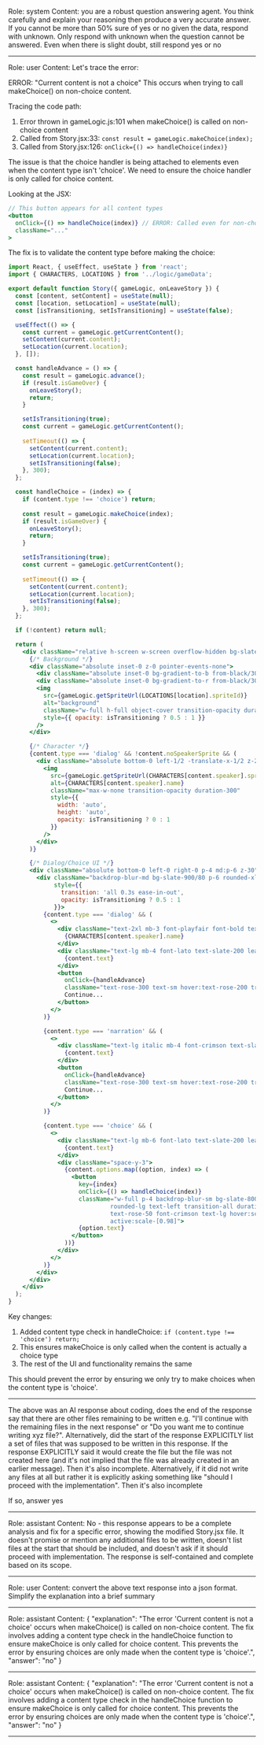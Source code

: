 Role: system
Content: you are a robust question answering agent. You think carefully and explain your reasoning then produce a very accurate answer. If you cannot be more than 50% sure of yes or no given the data, respond with unknown. Only respond with unknown when the question cannot be answered. Even when there is slight doubt, still respond yes or no
__________________
Role: user
Content: 
Let's trace the error:

ERROR: "Current content is not a choice"
This occurs when trying to call makeChoice() on non-choice content.

Tracing the code path:
1. Error thrown in gameLogic.js:101 when makeChoice() is called on non-choice content
2. Called from Story.jsx:33: `const result = gameLogic.makeChoice(index);`
3. Called from Story.jsx:126: `onClick={() => handleChoice(index)}`

The issue is that the choice handler is being attached to elements even when the content type isn't 'choice'. We need to ensure the choice handler is only called for choice content.

Looking at the JSX:
```jsx
// This button appears for all content types
<button
  onClick={() => handleChoice(index)} // ERROR: Called even for non-choice content
  className="..."
>
```

The fix is to validate the content type before making the choice:

```jsx src/pages/Story.jsx
import React, { useEffect, useState } from 'react';
import { CHARACTERS, LOCATIONS } from '../logic/gameData';

export default function Story({ gameLogic, onLeaveStory }) {
  const [content, setContent] = useState(null);
  const [location, setLocation] = useState(null);
  const [isTransitioning, setIsTransitioning] = useState(false);

  useEffect(() => {
    const current = gameLogic.getCurrentContent();
    setContent(current.content);
    setLocation(current.location);
  }, []);

  const handleAdvance = () => {
    const result = gameLogic.advance();
    if (result.isGameOver) {
      onLeaveStory();
      return;
    }

    setIsTransitioning(true);
    const current = gameLogic.getCurrentContent();
    
    setTimeout(() => {
      setContent(current.content);
      setLocation(current.location);
      setIsTransitioning(false);
    }, 300);
  };

  const handleChoice = (index) => {
    if (content.type !== 'choice') return;
    
    const result = gameLogic.makeChoice(index);
    if (result.isGameOver) {
      onLeaveStory();
      return;
    }

    setIsTransitioning(true);
    const current = gameLogic.getCurrentContent();
    
    setTimeout(() => {
      setContent(current.content);
      setLocation(current.location);
      setIsTransitioning(false);
    }, 300);
  };

  if (!content) return null;

  return (
    <div className="relative h-screen w-screen overflow-hidden bg-slate-900">
      {/* Background */}
      <div className="absolute inset-0 z-0 pointer-events-none">
        <div className="absolute inset-0 bg-gradient-to-b from-black/30 to-black/70 z-10" />
        <div className="absolute inset-0 bg-gradient-to-r from-black/30 via-transparent to-black/30 z-10" />
        <img
          src={gameLogic.getSpriteUrl(LOCATIONS[location].spriteId)}
          alt="background"
          className="w-full h-full object-cover transition-opacity duration-500"
          style={{ opacity: isTransitioning ? 0.5 : 1 }}
        />
      </div>

      {/* Character */}
      {content.type === 'dialog' && !content.noSpeakerSprite && (
        <div className="absolute bottom-0 left-1/2 -translate-x-1/2 z-20 pointer-events-none">
          <img
            src={gameLogic.getSpriteUrl(CHARACTERS[content.speaker].spriteId, content.variation)}
            alt={CHARACTERS[content.speaker].name}
            className="max-w-none transition-opacity duration-300"
            style={{ 
              width: 'auto', 
              height: 'auto',
              opacity: isTransitioning ? 0 : 1 
            }}
          />
        </div>
      )}

      {/* Dialog/Choice UI */}
      <div className="absolute bottom-0 left-0 right-0 p-4 md:p-6 z-30">
        <div className="backdrop-blur-md bg-slate-900/80 p-6 rounded-xl border border-slate-700/50 shadow-xl"
             style={{ 
               transition: 'all 0.3s ease-in-out',
               opacity: isTransitioning ? 0.5 : 1
             }}>
          {content.type === 'dialog' && (
            <>
              <div className="text-2xl mb-3 font-playfair font-bold text-rose-100">
                {CHARACTERS[content.speaker].name}
              </div>
              <div className="text-lg mb-4 font-lato text-slate-200 leading-relaxed">
                {content.text}
              </div>
              <button
                onClick={handleAdvance}
                className="text-rose-300 text-sm hover:text-rose-200 transition-colors font-crimson italic">
                Continue...
              </button>
            </>
          )}

          {content.type === 'narration' && (
            <>
              <div className="text-lg italic mb-4 font-crimson text-slate-200 leading-relaxed">
                {content.text}
              </div>
              <button
                onClick={handleAdvance}
                className="text-rose-300 text-sm hover:text-rose-200 transition-colors font-crimson italic">
                Continue...
              </button>
            </>
          )}

          {content.type === 'choice' && (
            <>
              <div className="text-lg mb-6 font-lato text-slate-200 leading-relaxed">
                {content.text}
              </div>
              <div className="space-y-3">
                {content.options.map((option, index) => (
                  <button
                    key={index}
                    onClick={() => handleChoice(index)}
                    className="w-full p-4 backdrop-blur-sm bg-slate-800/90 hover:bg-slate-700/90 
                             rounded-lg text-left transition-all duration-200 border border-slate-600/50 
                             text-rose-50 font-crimson text-lg hover:scale-[1.02] hover:shadow-lg
                             active:scale-[0.98]">
                    {option.text}
                  </button>
                ))}
              </div>
            </>
          )}
        </div>
      </div>
    </div>
  );
}
```

Key changes:
1. Added content type check in handleChoice: `if (content.type !== 'choice') return;`
2. This ensures makeChoice is only called when the content is actually a choice type
3. The rest of the UI and functionality remains the same

This should prevent the error by ensuring we only try to make choices when the content type is 'choice'.

____
The above was an AI response about coding, does the end of the response say that there are other files remaining to be written e.g. "I'll continue with the remaining files in the next response" or "Do you want me to continue writing xyz file?". Alternatively, did the start of the response EXPLICITLY list a set of files that was supposed to be written in this response. If the response EXPLICITLY said it would create the file but the file was not created here (and it's not implied that the file was already created in an earlier message). Then it's also incomplete. Alternatively, if it did not write any files at all but rather it is explicitly asking something like "should I proceed with the implementation". Then it's also incomplete

If so, answer yes

__________________
Role: assistant
Content: No - this response appears to be a complete analysis and fix for a specific error, showing the modified Story.jsx file. It doesn't promise or mention any additional files to be written, doesn't list files at the start that should be included, and doesn't ask if it should proceed with implementation. The response is self-contained and complete based on its scope.
__________________
Role: user
Content: convert the above text response into a json format. Simplify the explanation into a brief summary
__________________
Role: assistant
Content: {
  "explanation": "The error 'Current content is not a choice' occurs when makeChoice() is called on non-choice content. The fix involves adding a content type check in the handleChoice function to ensure makeChoice is only called for choice content. This prevents the error by ensuring choices are only made when the content type is 'choice'.",
  "answer": "no"
}
__________________
Role: assistant
Content: {
  "explanation": "The error 'Current content is not a choice' occurs when makeChoice() is called on non-choice content. The fix involves adding a content type check in the handleChoice function to ensure makeChoice is only called for choice content. This prevents the error by ensuring choices are only made when the content type is 'choice'.",
  "answer": "no"
}
__________________
